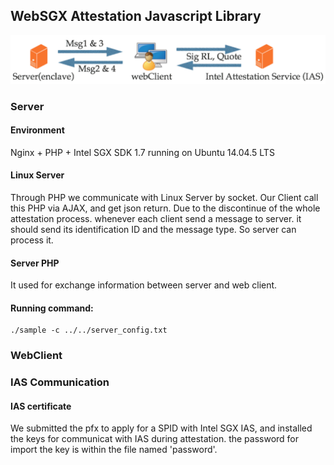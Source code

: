 ## WebSGX Attestation Javascript Library

![Overview](/Overview.png "Overview of WebSGX Attestation")

### Server

#### Environment
Nginx + PHP + Intel SGX SDK 1.7 running on Ubuntu 14.04.5 LTS

#### Linux Server
Through PHP we communicate with Linux Server by socket. Our Client call this PHP via AJAX, and get json return. Due to the discontinue of the whole attestation process. whenever each client send a message to server. it should send its identification ID and the message type. So server can process it. 

#### Server PHP
It used for exchange information between server and web client.
#### Running command:
```
./sample -c ../../server_config.txt
```

### WebClient

### IAS Communication

#### IAS certificate
We submitted the pfx to apply for a SPID with Intel SGX IAS, and installed the keys for communicat with IAS during attestation. the password for import the key is within the file named 'password'.